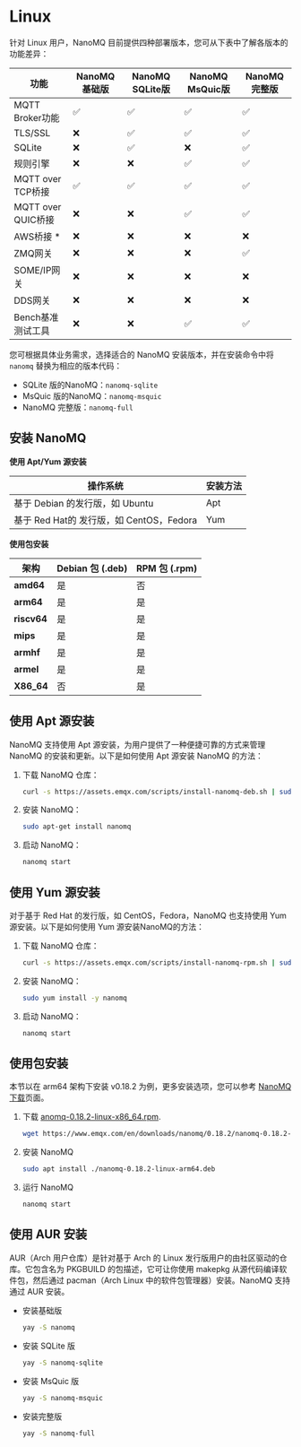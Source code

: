 # Linux

针对 Linux 用户，NanoMQ 目前提供四种部署版本，您可从下表中了解各版本的功能差异：

| 功能               | NanoMQ 基础版 | NanoMQ **SQLite版** | **NanoMQ MsQuic版** | NanoMQ完整版 |
| ------------------ | ------------- | ------------------- | ------------------- | ------------ |
| MQTT Broker功能    | ✅             | ✅                   | ✅                   | ✅            |
| TLS/SSL            | ❌             | ✅                   | ✅                   | ✅            |
| SQLite             | ❌             | ✅                   | ❌                   | ✅            |
| 规则引擎           | ❌             | ❌                   | ✅                   | ✅            |
| MQTT over TCP桥接  | ✅             | ✅                   | ✅                   | ✅            |
| MQTT over QUIC桥接 | ❌             | ❌                   | ✅                   | ✅            |
| AWS桥接 *          | ❌             | ❌                   | ❌                   | ❌            |
| ZMQ网关            | ❌             | ❌                   | ❌                   | ✅            |
| SOME/IP网关        | ❌             | ❌                   | ❌                   | ❌            |
| DDS网关            | ❌             | ❌                   | ❌                   | ❌            |
| Bench基准测试工具  | ❌             | ❌                   | ✅                   | ✅            |

您可根据具体业务需求，选择适合的 NanoMQ 安装版本，并在安装命令中将 `nanomq` 替换为相应的版本代码：

- SQLite 版的NanoMQ：`nanomq-sqlite`
- MsQuic 版的NanoMQ：`nanomq-msquic`
- NanoMQ 完整版：`nanomq-full`

## 安装 NanoMQ

**使用 Apt/Yum 源安装**

| 操作系统                                 | 安装方法 |
| ---------------------------------------- | -------- |
| 基于 Debian 的发行版，如 Ubuntu          | Apt      |
| 基于 Red Hat的 发行版，如 CentOS，Fedora | Yum      |

**使用包安装**

| 架构        | Debian 包 (.deb) | RPM 包 (.rpm) |
| ----------- | ---------------- | ------------- |
| **amd64**   | 是               | 否            |
| **arm64**   | 是               | 是            |
| **riscv64** | 是               | 是            |
| **mips**    | 是               | 是            |
| **armhf**   | 是               | 是            |
| **armel**   | 是               | 是            |
| **X86_64**  | 否               | 是            |

## 使用 Apt 源安装

NanoMQ 支持使用 Apt 源安装，为用户提供了一种便捷可靠的方式来管理 NanoMQ 的安装和更新。以下是如何使用 Apt 源安装 NanoMQ 的方法：

1. 下载 NanoMQ 仓库：

   ```bash
   curl -s https://assets.emqx.com/scripts/install-nanomq-deb.sh | sudo bash
   ```

2. 安装 NanoMQ：

   ```bash
   sudo apt-get install nanomq
   ```

3. 启动 NanoMQ：

   ```bash
   nanomq start  
   ```

## 使用 Yum 源安装

对于基于 Red Hat 的发行版，如 CentOS，Fedora，NanoMQ 也支持使用 Yum 源安装。以下是如何使用 Yum 源安装NanoMQ的方法：

1. 下载 NanoMQ 仓库：

   ```bash
   curl -s https://assets.emqx.com/scripts/install-nanomq-rpm.sh | sudo bash
   ```

2. 安装 NanoMQ：

   ```bash
   sudo yum install -y nanomq
   ```

3. 启动 NanoMQ：

   ```bash
   nanomq start  
   ```

## 使用包安装

本节以在 arm64 架构下安装 v0.18.2 为例，更多安装选项，您可以参考 [NanoMQ 下载](https://nanomq.io/downloads?os=Linux)页面。

1. 下载 [anomq-0.18.2-linux-x86_64.rpm](https://www.emqx.com/zh/downloads/nanomq/0.18.2/nanomq-0.18.2-linux-x86_64.rpm).

   ```bash
   wget https://www.emqx.com/en/downloads/nanomq/0.18.2/nanomq-0.18.2-linux-arm64.deb
   ```

2. 安装 NanoMQ

   ```bash
   sudo apt install ./nanomq-0.18.2-linux-arm64.deb
   ```

3. 运行 NanoMQ

   ```bash
   nanomq start
   ```

## 使用 AUR 安装

AUR（Arch 用户仓库）是针对基于 Arch 的 Linux 发行版用户的由社区驱动的仓库。它包含名为 PKGBUILD 的包描述，它可让你使用 makepkg 从源代码编译软件包，然后通过 pacman（Arch Linux 中的软件包管理器）安装。NanoMQ 支持通过 AUR 安装。


- 安装基础版

  ```bash
  yay -S nanomq
  ```

- 安装 SQLite 版

  ```bash
  yay -S nanomq-sqlite
  ```

- 安装 MsQuic 版

  ```bash
  yay -S nanomq-msquic
  ```

- 安装完整版

  ```bash
  yay -S nanomq-full
  ```



